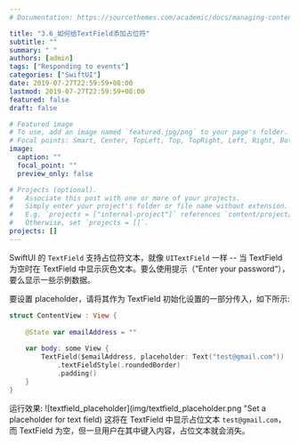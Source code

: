 ```yaml
---
# Documentation: https://sourcethemes.com/academic/docs/managing-content/

title: "3.6_如何给TextField添加占位符"
subtitle: ""
summary: " "
authors: [admin]
tags: ["Responding to events"]
categories: ["SwiftUI"]
date: 2019-07-27T22:59:59+08:00
lastmod: 2019-07-27T22:59:59+08:00
featured: false
draft: false

# Featured image
# To use, add an image named `featured.jpg/png` to your page's folder.
# Focal points: Smart, Center, TopLeft, Top, TopRight, Left, Right, BottomLeft, Bottom, BottomRight.
image:
  caption: ""
  focal_point: ""
  preview_only: false

# Projects (optional).
#   Associate this post with one or more of your projects.
#   Simply enter your project's folder or file name without extension.
#   E.g. `projects = ["internal-project"]` references `content/project/deep-learning/index.md`.
#   Otherwise, set `projects = []`.
projects: []
---
```


<!-- more -->
SwiftUI 的 `TextField` 支持占位符文本，就像 `UITextField` 一样 -- 当 TextField 为空时在 TextField 中显示灰色文本。要么使用提示（”Enter your password“），要么显示一些示例数据。

要设置 placeholder，请将其作为 TextField 初始化设置的一部分传入，如下所示:
```swift
struct ContentView : View {
    
    @State var emailAddress = ""
    
    var body: some View {
        TextField($emailAddress, placeholder: Text("test@gmail.com"))
            .textFieldStyle(.roundedBorder)
            .padding()
    }
}
```
运行效果:
![textfield_placeholder](img/textfield_placeholder.png "Set a placeholder for text field)
这将在 TextField 中显示占位文本 `test@gmail.com`，而 TextField 为空，但一旦用户在其中键入内容，占位文本就会消失。